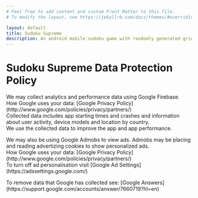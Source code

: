 ```yaml
---
# Feel free to add content and custom Front Matter to this file.
# To modify the layout, see https://jekyllrb.com/docs/themes/#overriding-theme-defaults

layout: default
title: Sudoku Supreme
description: An android mobile sudoku game with randomly generated grids
---
```


# Sudoku Supreme Data Protection Policy

<p markdown="1">
We may collect analytics and performance data using Google Firebase.<br>
How Google uses your data: [Google Privacy Policy](http://www.google.com/policies/privacy/partners/)<br>
Collected data includes app starting times and crashes and information about user activity, device models and location by country.<br>
We use the collected data to improve the app and app performance.
</p>

<p markdown="1">
We may also be using Google Admobs to view ads. Admobs may be placing and reading advertizing 
cookies to show personalized ads.<br>
How Google uses your data: [Google Privacy Policy](http://www.google.com/policies/privacy/partners/)<br> 
To turn off ad personalisation visit [Google Ad Settings](https://adssettings.google.com/)
</p>

<p markdown="1">
To remove data that Google has collected see: [Google Answers](https://support.google.com/accounts/answer/7660719?hl=en)
</p>
